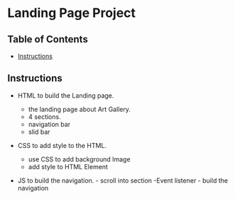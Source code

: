 # Landing Page Project

## Table of Contents

* [Instructions](#instructions)

## Instructions

-  HTML to build the Landing page.
      - the landing page about Art Gallery.
      - 4 sections.
      - navigation bar 
      - slid bar 
      
-  CSS to add style to the HTML.
      - use CSS to add background Image
      - add style to HTML Element 
      
- JS to  build the navigation.
       - scroll into section 
       -Event listener 
       - build the navigation 

       

